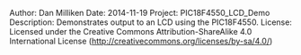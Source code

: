 Author: Dan Milliken
Date: 2014-11-19
Project: PIC18F4550_LCD_Demo
Description: Demonstrates output to an LCD using the PIC18F4550.
License: Licensed under the Creative Commons Attribution-ShareAlike 4.0 International License (http://creativecommons.org/licenses/by-sa/4.0/)
